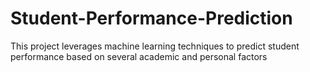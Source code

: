 # Student-Performance-Prediction
This project leverages machine learning techniques to predict student performance based on several academic and personal factors 
